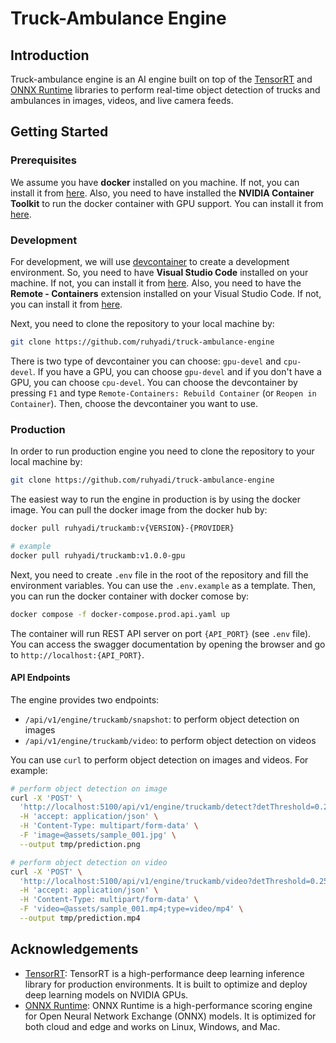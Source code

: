 # Truck-Ambulance Engine

## Introduction
Truck-ambulance engine is an AI engine built on top of the [TensorRT](https://developer.nvidia.com/tensorrt) and [ONNX Runtime](https://onnxruntime.ai/) libraries to perform real-time object detection of trucks and ambulances in images, videos, and live camera feeds. 

## Getting Started
### Prerequisites
We assume you have **docker** installed on you machine. If not, you can install it from [here](https://docs.docker.com/get-docker/). Also, you need to have installed the **NVIDIA Container Toolkit** to run the docker container with GPU support. You can install it from [here](https://docs.nvidia.com/datacenter/cloud-native/container-toolkit/latest/install-guide.html).

### Development
For development, we will use [devcontainer](https://code.visualstudio.com/docs/devcontainers/containers) to create a development environment. So, you need to have **Visual Studio Code** installed on your machine. If not, you can install it from [here](https://code.visualstudio.com/). Also, you need to have the **Remote - Containers** extension installed on your Visual Studio Code. If not, you can install it from [here](https://marketplace.visualstudio.com/items?itemName=ms-vscode-remote.remote-containers).

Next, you need to clone the repository to your local machine by:
```bash
git clone https://github.com/ruhyadi/truck-ambulance-engine
```
There is two type of devcontainer you can choose: `gpu-devel` and `cpu-devel`. If you have a GPU, you can choose `gpu-devel` and if you don't have a GPU, you can choose `cpu-devel`. You can choose the devcontainer by pressing `F1` and type `Remote-Containers: Rebuild Container` (or `Reopen in Container`). Then, choose the devcontainer you want to use.

### Production
In order to run production engine you need to clone the repository to your local machine by:
```bash
git clone https://github.com/ruhyadi/truck-ambulance-engine
```
The easiest way to run the engine in production is by using the docker image. You can pull the docker image from the docker hub by:
```bash
docker pull ruhyadi/truckamb:v{VERSION}-{PROVIDER}

# example
docker pull ruhyadi/truckamb:v1.0.0-gpu
```
Next, you need to create `.env` file in the root of the repository and fill the environment variables. You can use the `.env.example` as a template. Then, you can run the docker container with docker comose by:
```bash
docker compose -f docker-compose.prod.api.yaml up 
```
The container will run REST API server on port `{API_PORT}` (see `.env` file). You can access the swagger documentation by opening the browser and go to `http://localhost:{API_PORT}`.

#### API Endpoints
The engine provides two endpoints:
- `/api/v1/engine/truckamb/snapshot`: to perform object detection on images
- `/api/v1/engine/truckamb/video`: to perform object detection on videos

You can use `curl` to perform object detection on images and videos. For example:
```bash
# perform object detection on image
curl -X 'POST' \
  'http://localhost:5100/api/v1/engine/truckamb/detect?detThreshold=0.25&clsThreshold=0.25' \
  -H 'accept: application/json' \
  -H 'Content-Type: multipart/form-data' \
  -F 'image=@assets/sample_001.jpg' \
  --output tmp/prediction.png

# perform object detection on video
curl -X 'POST' \
  'http://localhost:5100/api/v1/engine/truckamb/video?detThreshold=0.25&clsThreshold=0.25' \
  -H 'accept: application/json' \
  -H 'Content-Type: multipart/form-data' \
  -F 'video=@assets/sample_001.mp4;type=video/mp4' \
  --output tmp/prediction.mp4
```


## Acknowledgements
- [TensorRT](https://developer.nvidia.com/tensorrt): TensorRT is a high-performance deep learning inference library for production environments. It is built to optimize and deploy deep learning models on NVIDIA GPUs.
- [ONNX Runtime](https://onnxruntime.ai/): ONNX Runtime is a high-performance scoring engine for Open Neural Network Exchange (ONNX) models. It is optimized for both cloud and edge and works on Linux, Windows, and Mac.